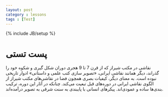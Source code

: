 ```yaml
---
layout: post
category : lessons
tags : [Test]
---
```

{% include JB/setup %}

# پست تستی
نقاشی در مکتب شیراز که از قرن 7 تا 9 هجری دوران شکل گیری و شکوه خود را گذراند، دیگر همانند نقاشی ایرانی، «تصویر سازی کتب علمی و داستانی» ادوار تاریخی نبوده است. به معنای دیگر، کیفیات بصری همچون فضا در نقاشی‌های مکتب شیراز از الگوی نقاشی ایرانی در دوره‌های قبل تبعیت می‌کند. چنانکه در آثار این دوره، ترکیب بندی‌ها ساده و عمودی‌اند. پیکرهای انسانی با پایبندی به سنت شرقی به تصویر درآمده‌اند.